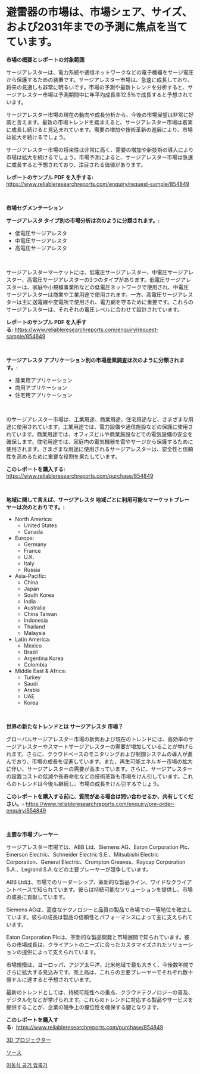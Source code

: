 <p><h1>避雷器の市場は、市場シェア、サイズ、および2031年までの予測に焦点を当てています。</h1></p><p><strong>市場の概要とレポートの対象範囲</strong></p>
<p><p>サージアレスターは、電力系統や通信ネットワークなどの電子機器をサージ電圧から保護するための装置です。サージアレスター市場は、急速に成長しており、将来の見通しも非常に明るいです。市場の予測や最新トレンドを分析すると、サージアレスター市場は予測期間中に年平均成長率12.5％で成長すると予想されています。</p><p>サージアレスター市場の現在の動向や成長分析から、今後の市場展望は非常に好調と言えます。最新の市場トレンドを踏まえると、サージアレスター市場は着実に成長し続けると見込まれています。需要の増加や技術革新の進展により、市場は拡大を続けるでしょう。</p><p>サージアレスター市場の将来性は非常に高く、需要の増加や新技術の導入により市場は拡大を続けるでしょう。市場予測によると、サージアレスター市場は急速に成長すると予想されており、注目される価値があります。</p></p>
<p><strong>レポートのサンプル PDF を入手する:</strong> <a href="https://www.reliableresearchreports.com/enquiry/request-sample/854849">https://www.reliableresearchreports.com/enquiry/request-sample/854849</a></p>
<p>&nbsp;</p>
<p><strong>市場セグメンテーション</strong></p>
<p><strong>サージアレスタ タイプ別の市場分析は次のように分類されます。:</strong></p>
<p><ul><li>低電圧サージアレスタ</li><li>中電圧サージアレスタ</li><li>高電圧サージアレスタ</li></ul></p>
<p>&nbsp;</p>
<p><p>サージアレスターマーケットには、低電圧サージアレスター、中電圧サージアレスター、高電圧サージアレスターの3つのタイプがあります。低電圧サージアレスターは、家庭や小規模事業所などの低電圧ネットワークで使用され、中電圧サージアレスターは商業や工業用途で使用されます。一方、高電圧サージアレスターは主に送電線や変電所で使用され、電力網を守るために重要です。これらのサージアレスターは、それぞれの電圧レベルに合わせて設計されています。</p></p>
<p><strong>レポートのサンプル PDF を入手する:</strong>&nbsp;<a href="https://www.reliableresearchreports.com/enquiry/request-sample/854849">https://www.reliableresearchreports.com/enquiry/request-sample/854849</a></p>
<p>&nbsp;</p>
<p><strong> サージアレスタ アプリケーション別の市場産業調査は次のように分類されます。:</strong></p>
<p><ul><li>産業用アプリケーション</li><li>商用アプリケーション</li><li>住宅用アプリケーション</li></ul></p>
<p>&nbsp;</p>
<p><p>のサージアレスター市場は、工業用途、商業用途、住宅用途など、さまざまな用途に使用されています。工業用途では、電力設備や通信施設などの保護に使用されています。商業用途では、オフィスビルや商業施設などでの電気設備の安全を確保します。住宅用途では、家庭内の電気機器を雷やサージから保護するために使用されます。さまざまな用途に使用されるサージアレスターは、安全性と信頼性を高めるために重要な役割を果たしています。</p></p>
<p><strong>このレポートを購入する:</strong>&nbsp; <a href="https://www.reliableresearchreports.com/purchase/854849">https://www.reliableresearchreports.com/purchase/854849</a></p>
<p>&nbsp;</p>
<p><strong>地域に関して言えば、サージアレスタ 地域ごとに利用可能なマーケットプレーヤーは次のとおりです。:</strong></p>
<p><ul>
    <li>
        North America:
        <ul>
            <li>United States</li>
            <li>Canada</li>
        </ul>
    </li>
    <li>
        Europe:
        <ul>
            <li>Germany</li>
            <li>France</li>
            <li>U.K.</li>
            <li>Italy</li>
            <li>Russia</li>
        </ul>
    </li>
    <li>
        Asia-Pacific:
        <ul>
            <li>China</li>
            <li>Japan</li>
            <li>South Korea</li>
            <li>India</li>
            <li>Australia</li>
            <li>China Taiwan</li>
            <li>Indonesia</li>
            <li>Thailand</li>
            <li>Malaysia</li>
        </ul>
    </li>
    <li>
        Latin America:
        <ul>
            <li>Mexico</li>
            <li>Brazil</li>
            <li>Argentina Korea</li>
            <li>Colombia</li>
        </ul>
    </li>
    <li>
        Middle East & Africa:
        <ul>
            <li>Turkey</li>
            <li>Saudi</li>
            <li>Arabia</li>
            <li>UAE</li>
            <li>Korea</li>
        </ul>
    </li>
    </ul></p>
<p>&nbsp;</p>
<p><strong>世界の新たなトレンドとは サージアレスタ 市場？</strong></p>
<p><p>グローバルサージアレスター市場の新興および現在のトレンドには、高効率のサージアレスターやスマートサージアレスターの需要が増加していることが挙げられます。さらに、クラウドベースのモニタリングおよび制御システムの導入が進んでおり、市場の成長を促進しています。また、再生可能エネルギー市場の拡大に伴い、サージアレスターの需要が高まっています。さらに、サージアレスターの設置コストの低減や長寿命化などの技術革新も市場をけん引しています。これらのトレンドは今後も継続し、市場の成長をけん引するでしょう。</p></p>
<p><strong>このレポートを購入する前に、質問がある場合は問い合わせるか、共有してください。</strong>- <a href="https://www.reliableresearchreports.com/enquiry/pre-order-enquiry/854849">https://www.reliableresearchreports.com/enquiry/pre-order-enquiry/854849</a></p>
<p>&nbsp;</p>
<p><strong>主要な市場プレーヤー</strong></p>
<p><p>サージアレスター市場では、ABB Ltd、Siemens AG、Eaton Corporation Plc、Emerson Electric、Schneider Electric S.E.、Mitsubishi Electric Corporation、General Electric、Crompton Greaves、Raycap Corporation S.A.、Legrand S.A.などの主要プレーヤーが競争しています。</p><p>ABB Ltdは、市場でのリーダーシップ、革新的な製品ライン、ワイドなクライアントベースで知られています。彼らは持続可能なソリューションを提供し、市場の成長に貢献しています。</p><p>Siemens AGは、高度なテクノロジーと品質の製品で市場での一等地位を確立しています。彼らの成長は製品の信頼性とパフォーマンスによって主に支えられています。</p><p>Eaton Corporation Plcは、革新的な製品開発と市場展開で知られています。彼らの市場成長は、クライアントのニーズに合ったカスタマイズされたソリューションの提供によって支えられています。</p><p>市場規模は、ヨーロッパ、アジア太平洋、北米地域で最も大きく、今後数年間でさらに拡大する見込みです。売上高は、これらの主要プレーヤーでそれぞれ数十億ドルに達すると予想されています。</p><p>最新のトレンドとしては、持続可能性への重点、クラウドテクノロジーの普及、デジタル化などが挙げられます。これらのトレンドに対応する製品やサービスを提供することが、企業の競争上の優位性を確保する鍵となります。</p></p>
<p><strong>このレポートを購入する:</strong>&nbsp;&nbsp;<a href="https://www.reliableresearchreports.com/purchase/854849">https://www.reliableresearchreports.com/purchase/854849</a></p>
<p><p><a href="https://github.com/JacksonWiza1924/Market-Research-Report-List-1/blob/main/853299116781.md">3D プロジェクター</a></p><p><a href="https://github.com/Calvi3ynJerde867/Market-Research-Report-List-1/blob/main/510605416780.md">ソース</a></p><p><a href="https://github.com/RichardLueilwitz787/Market-Research-Report-List-1/blob/main/696852615744.md">이동식 공기 압축기</a></p></p>